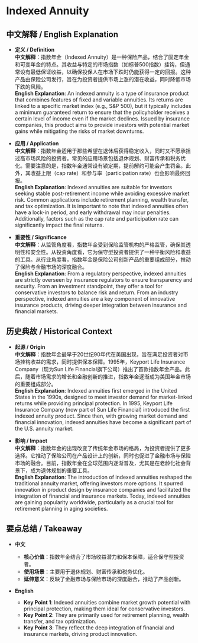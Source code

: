 # Indexed Annuity

## 中文解释 / English Explanation

* **定义 / Definition**  
  **中文解释**：指数年金（Indexed Annuity）是一种保险产品，结合了固定年金和可变年金的特点。其收益与特定的市场指数（如标普500指数）挂钩，但通常设有最低保证收益，以确保投保人在市场下跌时仍能获得一定的回报。这种产品由保险公司发行，旨在为投资者提供市场上涨的潜在收益，同时降低市场下跌的风险。  
  **English Explanation**: An indexed annuity is a type of insurance product that combines features of fixed and variable annuities. Its returns are linked to a specific market index (e.g., S&P 500), but it typically includes a minimum guaranteed return to ensure that the policyholder receives a certain level of income even if the market declines. Issued by insurance companies, this product aims to provide investors with potential market gains while mitigating the risks of market downturns.

* **应用 / Application**  
  **中文解释**：指数年金适用于那些希望在退休后获得稳定收入，同时又不愿承担过高市场风险的投资者。常见的应用场景包括退休规划、财富传承和税务优化。需要注意的是，指数年金通常设有锁定期，提前解约可能会产生罚金。此外，其收益上限（cap rate）和参与率（participation rate）也会影响最终回报。  
  **English Explanation**: Indexed annuities are suitable for investors seeking stable post-retirement income while avoiding excessive market risk. Common applications include retirement planning, wealth transfer, and tax optimization. It is important to note that indexed annuities often have a lock-in period, and early withdrawal may incur penalties. Additionally, factors such as the cap rate and participation rate can significantly impact the final returns.

* **重要性 / Significance**  
  **中文解释**：从监管角度看，指数年金受到保险监管机构的严格监管，确保其透明性和安全性。从投资角度看，它为保守型投资者提供了一种平衡风险和收益的工具。从行业角度看，指数年金是保险公司创新产品的重要组成部分，推动了保险与金融市场的深度融合。  
  **English Explanation**: From a regulatory perspective, indexed annuities are strictly overseen by insurance regulators to ensure transparency and security. From an investment standpoint, they offer a tool for conservative investors to balance risk and return. From an industry perspective, indexed annuities are a key component of innovative insurance products, driving deeper integration between insurance and financial markets.

## 历史典故 / Historical Context

* **起源 / Origin**  
  **中文解释**：指数年金最早于20世纪90年代在美国出现，旨在满足投资者对市场挂钩收益的需求，同时提供保本保障。1995年，Keyport Life Insurance Company（现为Sun Life Financial旗下公司）推出了首款指数年金产品。此后，随着市场需求的增长和金融创新的推进，指数年金逐渐成为美国年金市场的重要组成部分。  
  **English Explanation**: Indexed annuities first emerged in the United States in the 1990s, designed to meet investor demand for market-linked returns while providing principal protection. In 1995, Keyport Life Insurance Company (now part of Sun Life Financial) introduced the first indexed annuity product. Since then, with growing market demand and financial innovation, indexed annuities have become a significant part of the U.S. annuity market.

* **影响 / Impact**  
  **中文解释**：指数年金的出现改变了传统年金市场的格局，为投资者提供了更多选择。它推动了保险公司在产品设计上的创新，同时也促进了金融市场与保险市场的融合。目前，指数年金在全球范围内逐渐普及，尤其是在老龄化社会背景下，成为退休规划的重要工具。  
  **English Explanation**: The introduction of indexed annuities reshaped the traditional annuity market, offering investors more options. It spurred innovation in product design by insurance companies and facilitated the integration of financial and insurance markets. Today, indexed annuities are gaining popularity worldwide, particularly as a crucial tool for retirement planning in aging societies.

## 要点总结 / Takeaway

* **中文**  
  - **核心价值**：指数年金结合了市场收益潜力和保本保障，适合保守型投资者。  
  - **使用场景**：主要用于退休规划、财富传承和税务优化。  
  - **延伸意义**：反映了金融市场与保险市场的深度融合，推动了产品创新。  

* **English**  
  - **Key Point 1**: Indexed annuities combine market growth potential with principal protection, making them ideal for conservative investors.  
  - **Key Point 2**: They are primarily used for retirement planning, wealth transfer, and tax optimization.  
  - **Key Point 3**: They reflect the deep integration of financial and insurance markets, driving product innovation.
